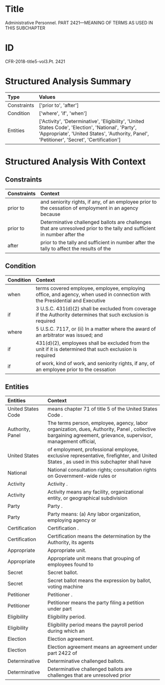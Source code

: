 # Title

 Administrative Personnel. PART 2421—MEANING OF TERMS AS USED IN THIS SUBCHAPTER


# ID

 CFR-2018-title5-vol3.Pt. 2421


# Structured Analysis Summary

| Type        | Values                                                                                                                                                                                           |
|:------------|:-------------------------------------------------------------------------------------------------------------------------------------------------------------------------------------------------|
| Constraints | ['prior to', 'after']                                                                                                                                                                            |
| Condition   | ['where', 'if', 'when']                                                                                                                                                                          |
| Entities    | ['Activity', 'Determinative', 'Eligibility', 'United States Code', 'Election', 'National', 'Party', 'Appropriate', 'United States', 'Authority, Panel', 'Petitioner', 'Secret', 'Certification'] |


# Structured Analysis With Context

 


## Constraints

| Constraints   | Context                                                                                                                    |
|:--------------|:---------------------------------------------------------------------------------------------------------------------------|
| prior to      | and seniority rights, if any, of an employee prior to the cessation of employment in an agency because                     |
| prior to      | Determinative challenged ballots are challenges that are unresolved  prior to the tally and sufficient in number after the |
| after         | prior to the tally and sufficient in number after the tally to affect the results of the                                   |


## Condition

| Condition   | Context                                                                                                                     |
|:------------|:----------------------------------------------------------------------------------------------------------------------------|
| when        | terms covered employee, employee, employing office, and agency, when used in connection with the Presidential and Executive |
| if          | 3 U.S.C. 431(d)(2) shall be excluded from coverage if the Authority determines that such exclusion is required              |
| where       | 5 U.S.C. 7117, or (ii) In a matter where the award of an arbitrator was issued; and                                         |
| if          | 431(d)(2), employees shall be excluded from the unit if it is determined that such exclusion is required                    |
| if          | of work, kind of work, and seniority rights, if any, of an employee prior to the cessation                                  |


## Entities

| Entities           | Context                                                                                                                                                       |
|:-------------------|:--------------------------------------------------------------------------------------------------------------------------------------------------------------|
| United States Code | means chapter 71 of title 5 of the United States Code .                                                                                                       |
| Authority, Panel   | The terms person, employee, agency, labor organization, dues, Authority, Panel , collective bargaining agreement, grievance, supervisor, management official, |
| United States      | of employment, professional employee, exclusive representative, firefighter, and United States , as used in this subchapter shall have                        |
| National           | National consultation rights; consultation rights on Government-wide rules or                                                                                 |
| Activity           | Activity .                                                                                                                                                    |
| Activity           | Activity means any facility, organizational entity, or geographical subdivision                                                                               |
| Party              | Party .                                                                                                                                                       |
| Party              | Party means: (a) Any labor organization, employing agency or                                                                                                  |
| Certification      | Certification .                                                                                                                                               |
| Certification      | Certification means the determination by the Authority, its agents                                                                                            |
| Appropriate        | Appropriate  unit.                                                                                                                                            |
| Appropriate        | Appropriate unit means that grouping of employees found to                                                                                                    |
| Secret             | Secret  ballot.                                                                                                                                               |
| Secret             | Secret ballot means the expression by ballot, voting machine                                                                                                  |
| Petitioner         | Petitioner .                                                                                                                                                  |
| Petitioner         | Petitioner means the party filing a petition under part                                                                                                       |
| Eligibility        | Eligibility  period.                                                                                                                                          |
| Eligibility        | Eligibility period means the payroll period during which an                                                                                                   |
| Election           | Election  agreement.                                                                                                                                          |
| Election           | Election agreement means an agreement under part 2422 of                                                                                                      |
| Determinative      | Determinative  challenged ballots.                                                                                                                            |
| Determinative      | Determinative challenged ballots are challenges that are unresolved prior                                                                                     |


